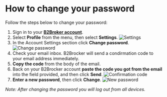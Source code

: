 # How to change your password

Follow the steps below to change your password:

1. Sign in to your **[B2Broker account](https://my.b2bdemo.net/en/login)**. 
2. Select **Profile** from the menu, then select **Settings**.
![Settings](<url src="https://disk.yandex.ru/client/disk/Test?idApp=client&dialog=slider&idDialog=%2Fdisk%2FTest%2FSettings.jpg" raw=true />) 
3. In the Account Settings section click **Change password**.
![Change password](https://disk.yandex.ru/client/disk/Test?idApp=client&dialog=slider&idDialog=%2Fdisk%2FTest%2FChange_password.jpg)
4. Check your email inbox. B2Brocker will send a condirmation code to your email address immediately.
5. **Copy the code** from the body of the email.
6. Back on your B2Brocker account **paste the code you got from the email** into the field provided, and then click **Send**.
![Confirmation code](C:\Users\Admin\Desktop\Test\Confirmation_code.jpg)
7. **Enter a new password**, then click **Change**.
![New password](C:\Users\Admin\Desktop\Test\New_password.jpg)

_Note: After changing the password you will log out from all devices._
